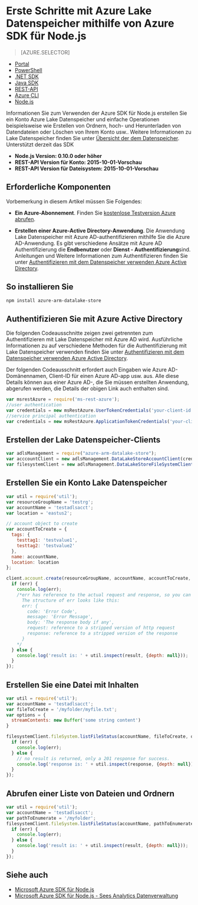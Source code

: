 <properties 
   pageTitle="Erste Schritte mit Azure Lake Datenspeicher mithilfe von Azure SDK für Node.js | Microsoft Azure"
   description="Erfahren Sie, wie Node.js für die Arbeit mit Lake Datenspeicher Konten und das Dateisystem verwenden." 
   services="data-lake-store" 
   documentationCenter="" 
   authors="nitinme" 
   manager="jhubbard" 
   editor="cgronlun"/>
 
<tags
   ms.service="data-lake-store"
   ms.devlang="na"
   ms.topic="article"
   ms.tgt_pltfrm="na"
   ms.workload="big-data" 
   ms.date="09/27/2016"
   ms.author="nitinme"/>

# <a name="get-started-with-azure-data-lake-store-using-azure-sdk-for-nodejs"></a>Erste Schritte mit Azure Lake Datenspeicher mithilfe von Azure SDK für Node.js

> [AZURE.SELECTOR]
- [Portal](data-lake-store-get-started-portal.md)
- [PowerShell](data-lake-store-get-started-powershell.md)
- [.NET SDK](data-lake-store-get-started-net-sdk.md)
- [Java SDK](data-lake-store-get-started-java-sdk.md)
- [REST-API](data-lake-store-get-started-rest-api.md)
- [Azure CLI](data-lake-store-get-started-cli.md)
- [Node.js](data-lake-store-manage-use-nodejs.md)


Informationen Sie zum Verwenden der Azure SDK für Node.js erstellen Sie ein Konto Azure Lake Datenspeicher und einfache Operationen beispielsweise wie Erstellen von Ordnern, hoch- und Herunterladen von Datendateien oder Löschen von Ihrem Konto usw.. Weitere Informationen zu Lake Datenspeicher finden Sie unter [Übersicht der dem Datenspeicher](data-lake-store-overview.md). Unterstützt derzeit das SDK

  *  **Node.js Version: 0.10.0 oder höher**
  *  **REST-API Version für Konto: 2015-10-01-Vorschau**
  *  **REST-API Version für Dateisystem: 2015-10-01-Vorschau**

## <a name="prerequisites"></a>Erforderliche Komponenten

Vorbemerkung in diesem Artikel müssen Sie Folgendes:

- **Ein Azure-Abonnement**. Finden Sie [kostenlose Testversion Azure abrufen](https://azure.microsoft.com/pricing/free-trial/).

- **Erstellen einer Azure-Active Directory-Anwendung**. Die Anwendung Lake Datenspeicher mit Azure AD-authentifizieren mithilfe Sie die Azure AD-Anwendung. Es gibt verschiedene Ansätze mit Azure AD Authentifizierung die **Endbenutzer** oder **Dienst - Authentifizierung**sind. Anleitungen und Weitere Informationen zum Authentifizieren finden Sie unter [Authentifizieren mit dem Datenspeicher verwenden Azure Active Directory](data-lake-store-authenticate-using-active-directory.md).

## <a name="how-to-install"></a>So installieren Sie

```bash
npm install azure-arm-datalake-store
```

## <a name="authenticate-using-azure-active-directory"></a>Authentifizieren Sie mit Azure Active Directory

Die folgenden Codeausschnitte zeigen zwei getrennten zum Authentifizieren mit Lake Datenspeicher mit Azure AD wird. Ausführliche Informationen zu auf verschiedene Methoden für die Authentifizierung mit Lake Datenspeicher verwenden finden Sie unter [Authentifizieren mit dem Datenspeicher verwenden Azure Active Directory](data-lake-store-authenticate-using-active-directory.md).

Der folgenden Codeausschnitt erfordert auch Eingaben wie Azure AD-Domänennamen, Client-ID für einen Azure AD-app usw. aus. Alle diese Details können aus einer Azure AD-, die Sie müssen erstellten Anwendung, abgerufen werden, die Details der obigen Link auch enthalten sind.

 ```javascript
 var msrestAzure = require('ms-rest-azure');
 //user authentication
 var credentials = new msRestAzure.UserTokenCredentials('your-client-id', 'your-domain', 'your-username', 'your-password', 'your-redirect-uri');
 //service principal authentication
 var credentials = new msRestAzure.ApplicationTokenCredentials('your-client-id', 'your-domain', 'your-secret');
 ```

## <a name="create-the-data-lake-store-clients"></a>Erstellen der Lake Datenspeicher-Clients

```javascript
var adlsManagement = require("azure-arm-datalake-store");
var acccountClient = new adlsManagement.DataLakeStoreAccountClient(credentials, "your-subscription-id");
var filesystemClient = new adlsManagement.DataLakeStoreFileSystemClient(credentials);
```

## <a name="create-a-data-lake-store-account"></a>Erstellen Sie ein Konto Lake Datenspeicher

```javascript
var util = require('util');
var resourceGroupName = 'testrg';
var accountName = 'testadlsacct';
var location = 'eastus2';

// account object to create
var accountToCreate = {
  tags: {
    testtag1: 'testvalue1',
    testtag2: 'testvalue2'
  },
  name: accountName,
  location: location
};

client.account.create(resourceGroupName, accountName, accountToCreate, function (err, result, request, response) {
  if (err) {
    console.log(err);
    /*err has reference to the actual request and response, so you can see what was sent and received on the wire.
      The structure of err looks like this:
      err: {
        code: 'Error Code',
        message: 'Error Message',
        body: 'The response body if any',
        request: reference to a stripped version of http request
        response: reference to a stripped version of the response
      }
    */
  } else {
    console.log('result is: ' + util.inspect(result, {depth: null}));
  }
});
```

## <a name="create-a-file-with-content"></a>Erstellen Sie eine Datei mit Inhalten
```javascript
var util = require('util');
var accountName = 'testadlsacct';
var fileToCreate = '/myfolder/myfile.txt';
var options = {
  streamContents: new Buffer('some string content')
}

filesystemClient.fileSystem.listFileStatus(accountName, fileToCreate, options, function (err, result, request, response) {
  if (err) {
    console.log(err);
  } else {
    // no result is returned, only a 201 response for success.
    console.log('response is: ' + util.inspect(response, {depth: null}));
  }
});
```

## <a name="get-a-list-of-files-and-folders"></a>Abrufen einer Liste von Dateien und Ordnern

```javascript
var util = require('util');
var accountName = 'testadlsacct';
var pathToEnumerate = '/myfolder';
filesystemClient.fileSystem.listFileStatus(accountName, pathToEnumerate, function (err, result, request, response) {
  if (err) {
    console.log(err);
  } else {
    console.log('result is: ' + util.inspect(result, {depth: null}));
  }
});
```

## <a name="see-also"></a>Siehe auch

- [Microsoft Azure SDK für Node.js](https://github.com/azure/azure-sdk-for-node)
- [Microsoft Azure SDK für Node.js - Sees Analytics Datenverwaltung](https://www.npmjs.com/package/azure-arm-datalake-analytics)
